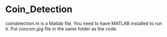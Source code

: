 # Coin_Detection
coindetection.m is a Matlab file. You need to have MATLAB installed to run it. Put concoin.jpg file in the same folder as the code.
